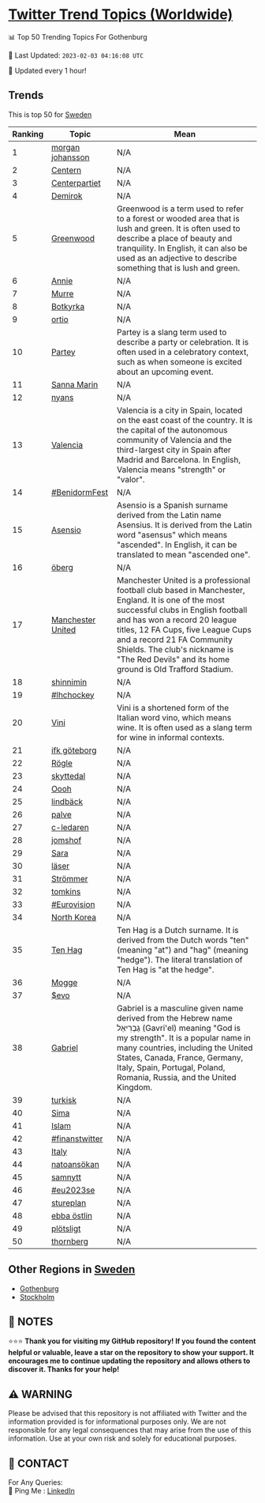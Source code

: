 [Twitter Trend Topics (Worldwide)](https://github.com/ErcinDedeoglu/Twitter-Trend-Topics)
==========


📊 Top 50 Trending Topics For Gothenburg

📆 Last Updated: `2023-02-03 04:16:08 UTC`

🔧 Updated every 1 hour!


## Trends

This is top 50 for [Sweden](</Sweden>)

| Ranking | Topic | Mean |
| ------- | ------------ | ------------ |
| 1 | [morgan johansson](http://twitter.com/search?q=morgan+johansson) | N/A |
| 2 | [Centern](http://twitter.com/search?q=Centern) | N/A |
| 3 | [Centerpartiet](http://twitter.com/search?q=Centerpartiet) | N/A |
| 4 | [Demirok](http://twitter.com/search?q=Demirok) | N/A |
| 5 | [Greenwood](http://twitter.com/search?q=Greenwood) | Greenwood is a term used to refer to a forest or wooded area that is lush and green. It is often used to describe a place of beauty and tranquility. In English, it can also be used as an adjective to describe something that is lush and green. |
| 6 | [Annie](http://twitter.com/search?q=Annie) | N/A |
| 7 | [Murre](http://twitter.com/search?q=Murre) | N/A |
| 8 | [Botkyrka](http://twitter.com/search?q=Botkyrka) | N/A |
| 9 | [ortio](http://twitter.com/search?q=ortio) | N/A |
| 10 | [Partey](http://twitter.com/search?q=Partey) | Partey is a slang term used to describe a party or celebration. It is often used in a celebratory context, such as when someone is excited about an upcoming event. |
| 11 | [Sanna Marin](http://twitter.com/search?q=Sanna+Marin) | N/A |
| 12 | [nyans](http://twitter.com/search?q=nyans) | N/A |
| 13 | [Valencia](http://twitter.com/search?q=Valencia) | Valencia is a city in Spain, located on the east coast of the country. It is the capital of the autonomous community of Valencia and the third-largest city in Spain after Madrid and Barcelona. In English, Valencia means "strength" or "valor". |
| 14 | [#BenidormFest](http://twitter.com/search?q=%23BenidormFest) | N/A |
| 15 | [Asensio](http://twitter.com/search?q=Asensio) | Asensio is a Spanish surname derived from the Latin name Asensius. It is derived from the Latin word "asensus" which means "ascended". In English, it can be translated to mean "ascended one". |
| 16 | [öberg](http://twitter.com/search?q=%c3%b6berg) | N/A |
| 17 | [Manchester United](http://twitter.com/search?q=Manchester+United) | Manchester United is a professional football club based in Manchester, England. It is one of the most successful clubs in English football and has won a record 20 league titles, 12 FA Cups, five League Cups and a record 21 FA Community Shields. The club's nickname is "The Red Devils" and its home ground is Old Trafford Stadium. |
| 18 | [shinnimin](http://twitter.com/search?q=shinnimin) | N/A |
| 19 | [#lhchockey](http://twitter.com/search?q=%23lhchockey) | N/A |
| 20 | [Vini](http://twitter.com/search?q=Vini) | Vini is a shortened form of the Italian word vino, which means wine. It is often used as a slang term for wine in informal contexts. |
| 21 | [ifk göteborg](http://twitter.com/search?q=ifk+g%c3%b6teborg) | N/A |
| 22 | [Rögle](http://twitter.com/search?q=R%c3%b6gle) | N/A |
| 23 | [skyttedal](http://twitter.com/search?q=skyttedal) | N/A |
| 24 | [Oooh](http://twitter.com/search?q=Oooh) | N/A |
| 25 | [lindbäck](http://twitter.com/search?q=lindb%c3%a4ck) | N/A |
| 26 | [palve](http://twitter.com/search?q=palve) | N/A |
| 27 | [c-ledaren](http://twitter.com/search?q=c-ledaren) | N/A |
| 28 | [jomshof](http://twitter.com/search?q=jomshof) | N/A |
| 29 | [Sara](http://twitter.com/search?q=Sara) | N/A |
| 30 | [läser](http://twitter.com/search?q=l%c3%a4ser) | N/A |
| 31 | [Strömmer](http://twitter.com/search?q=Str%c3%b6mmer) | N/A |
| 32 | [tomkins](http://twitter.com/search?q=tomkins) | N/A |
| 33 | [#Eurovision](http://twitter.com/search?q=%23Eurovision) | N/A |
| 34 | [North Korea](http://twitter.com/search?q=North+Korea) | N/A |
| 35 | [Ten Hag](http://twitter.com/search?q=Ten+Hag) | Ten Hag is a Dutch surname. It is derived from the Dutch words "ten" (meaning "at") and "hag" (meaning "hedge"). The literal translation of Ten Hag is "at the hedge". |
| 36 | [Mogge](http://twitter.com/search?q=Mogge) | N/A |
| 37 | [$evo](http://twitter.com/search?q=%24evo) | N/A |
| 38 | [Gabriel](http://twitter.com/search?q=Gabriel) | Gabriel is a masculine given name derived from the Hebrew name גַבְרִיאֵל (Gavri'el) meaning "God is my strength". It is a popular name in many countries, including the United States, Canada, France, Germany, Italy, Spain, Portugal, Poland, Romania, Russia, and the United Kingdom. |
| 39 | [turkisk](http://twitter.com/search?q=turkisk) | N/A |
| 40 | [Sima](http://twitter.com/search?q=Sima) | N/A |
| 41 | [Islam](http://twitter.com/search?q=Islam) | N/A |
| 42 | [#finanstwitter](http://twitter.com/search?q=%23finanstwitter) | N/A |
| 43 | [Italy](http://twitter.com/search?q=Italy) | N/A |
| 44 | [natoansökan](http://twitter.com/search?q=natoans%c3%b6kan) | N/A |
| 45 | [samnytt](http://twitter.com/search?q=samnytt) | N/A |
| 46 | [#eu2023se](http://twitter.com/search?q=%23eu2023se) | N/A |
| 47 | [stureplan](http://twitter.com/search?q=stureplan) | N/A |
| 48 | [ebba östlin](http://twitter.com/search?q=ebba+%c3%b6stlin) | N/A |
| 49 | [plötsligt](http://twitter.com/search?q=pl%c3%b6tsligt) | N/A |
| 50 | [thornberg](http://twitter.com/search?q=thornberg) | N/A |



## Other Regions in [Sweden](</Sweden>)

* [Gothenburg](</Sweden/Gothenburg.md>)
* [Stockholm](</Sweden/Stockholm.md>)



## 📝 NOTES

⭐⭐⭐ **Thank you for visiting my GitHub repository! If you found the content helpful or valuable, leave a star on the repository to show your support. It encourages me to continue updating the repository and allows others to discover it. Thanks for your help!**


## ⚠️ WARNING

Please be advised that this repository is not affiliated with Twitter and the information provided is for informational purposes only. We are not responsible for any legal consequences that may arise from the use of this information. Use at your own risk and solely for educational purposes.


## 📨 CONTACT

 For Any Queries:  
            🏓 Ping Me : [LinkedIn](https://www.linkedin.com/in/ercindedeoglu/)
